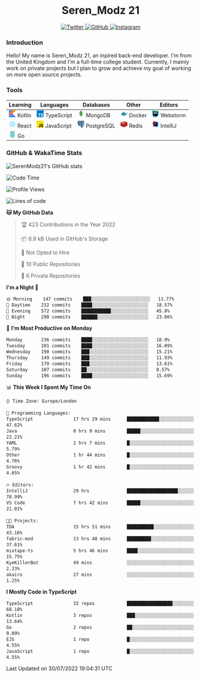 <div align="center">
  <h1>Seren_Modz 21</h1>
  <a href="https://twitter.com/SerenModz21">
    <img alt="Twitter" src="https://img.shields.io/badge/twitter%20-%231DA1F2.svg?&style=for-the-badge&logo=Twitter&logoColor=white">
  </a>
  <a href="https://github.com/SerenModz21">
    <img alt="GitHub" src="https://img.shields.io/badge/github%20-%23121011.svg?&style=for-the-badge&logo=github&logoColor=white">
  </a>
  <a href="https://www.instagram.com/serenmodz21">
    <img alt="Instagram" src="https://img.shields.io/badge/instagram%20-%23E4405F.svg?&style=for-the-badge&logo=Instagram&logoColor=white">
  </a>
</div>

### Introduction

Hello! My name is Seren_Modz 21, an inpired back-end developer. I'm from the United Kingdom and I'm a full-time college student. Currently, I mainly work on private projects but I plan to grow and achieve my goal of working on more open source projects. 

### Tools

 **Learning**                                        | **Languages**                                               | **Databases**                                               | **Other**                                           | **Editors**                                                  
-----------------------------------------------------|-------------------------------------------------------------|-------------------------------------------------------------|-----------------------------------------------------|--------------------------------------------------------------
 <img width="19px" src="./assets/kotlin.svg"> Kotlin | <img width="19px" src="./assets/typescript.svg"> TypeScript | <img width="19px" src="./assets/mongodb.svg"> MongoDB       | <img width="19px" src="./assets/docker.svg"> Docker | <img width="19px" src="./assets/webstorm.svg"> Webstorm      
 <img width="19px" src="./assets/react.svg"> React   | <img width="19px" src="./assets/javascript.svg"> JavaScript | <img width="19px" src="./assets/postgresql.svg"> PostgreSQL | <img width="19px" src="./assets/redis.svg"> Redis   | <img width="19px" src="./assets/intellij-idea.svg"> IntelliJ
 <img width="19px" src="./assets/go.svg"> Go         |                                                             |                                                             |                                                     |                                                                                                               

### GitHub & WakaTime Stats

![SerenModz21's GitHub stats](https://github-readme-stats.vercel.app/api?username=SerenModz21&show_icons=true&theme=dark)

<!--START_SECTION:waka-->
![Code Time](http://img.shields.io/badge/Code%20Time-1%2C522%20hrs%2048%20mins-blue)

![Profile Views](http://img.shields.io/badge/Profile%20Views-26-blue)

![Lines of code](https://img.shields.io/badge/From%20Hello%20World%20I%27ve%20Written-16%20Thousand%20lines%20of%20code-blue)

**🐱 My GitHub Data** 

> 🏆 423 Contributions in the Year 2022
 > 
> 📦 6.9 kB Used in GitHub's Storage 
 > 
> 🚫 Not Opted to Hire
 > 
> 📜 10 Public Repositories 
 > 
> 🔑 6 Private Repositories  
 > 
**I'm a Night 🦉** 

```text
🌞 Morning    147 commits    ███░░░░░░░░░░░░░░░░░░░░░░   11.77% 
🌆 Daytime    232 commits    ████░░░░░░░░░░░░░░░░░░░░░   18.57% 
🌃 Evening    572 commits    ███████████░░░░░░░░░░░░░░   45.8% 
🌙 Night      298 commits    ██████░░░░░░░░░░░░░░░░░░░   23.86%

```
📅 **I'm Most Productive on Monday** 

```text
Monday       236 commits    ████░░░░░░░░░░░░░░░░░░░░░   18.9% 
Tuesday      201 commits    ████░░░░░░░░░░░░░░░░░░░░░   16.09% 
Wednesday    190 commits    ███░░░░░░░░░░░░░░░░░░░░░░   15.21% 
Thursday     149 commits    ███░░░░░░░░░░░░░░░░░░░░░░   11.93% 
Friday       170 commits    ███░░░░░░░░░░░░░░░░░░░░░░   13.61% 
Saturday     107 commits    ██░░░░░░░░░░░░░░░░░░░░░░░   8.57% 
Sunday       196 commits    ████░░░░░░░░░░░░░░░░░░░░░   15.69%

```


📊 **This Week I Spent My Time On** 

```text
⌚︎ Time Zone: Europe/London

💬 Programming Languages: 
TypeScript               17 hrs 29 mins      ████████████░░░░░░░░░░░░░   47.62% 
Java                     8 hrs 9 mins        █████░░░░░░░░░░░░░░░░░░░░   22.21% 
YAML                     2 hrs 7 mins        █░░░░░░░░░░░░░░░░░░░░░░░░   5.79% 
Other                    1 hr 44 mins        █░░░░░░░░░░░░░░░░░░░░░░░░   4.76% 
Groovy                   1 hr 42 mins        █░░░░░░░░░░░░░░░░░░░░░░░░   4.65%

🔥 Editors: 
IntelliJ                 29 hrs              ███████████████████░░░░░░   78.99% 
VS Code                  7 hrs 42 mins       █████░░░░░░░░░░░░░░░░░░░░   21.01%

🐱‍💻 Projects: 
TDA                      15 hrs 51 mins      ██████████░░░░░░░░░░░░░░░   43.16% 
fabric-mod               13 hrs 48 mins      █████████░░░░░░░░░░░░░░░░   37.61% 
mixtape-ts               5 hrs 46 mins       ████░░░░░░░░░░░░░░░░░░░░░   15.75% 
KyeKillerBot             49 mins             ░░░░░░░░░░░░░░░░░░░░░░░░░   2.23% 
akairo                   27 mins             ░░░░░░░░░░░░░░░░░░░░░░░░░   1.25%

```

**I Mostly Code in TypeScript** 

```text
TypeScript               15 repos            █████████████████░░░░░░░░   68.18% 
Kotlin                   3 repos             ███░░░░░░░░░░░░░░░░░░░░░░   13.64% 
Go                       2 repos             ██░░░░░░░░░░░░░░░░░░░░░░░   9.09% 
EJS                      1 repo              █░░░░░░░░░░░░░░░░░░░░░░░░   4.55% 
JavaScript               1 repo              █░░░░░░░░░░░░░░░░░░░░░░░░   4.55%

```



 Last Updated on 30/07/2022 19:04:31 UTC
<!--END_SECTION:waka-->
